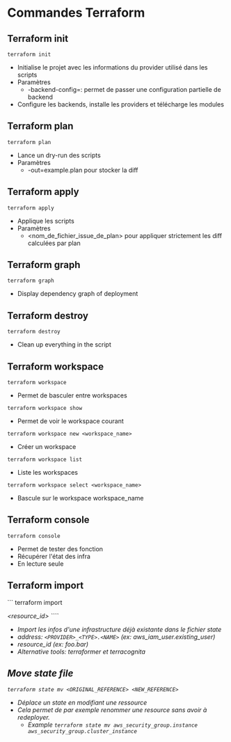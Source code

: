 # Commandes Terraform

## Terraform init
``` terraform init ```
* Initialise le projet avec les informations du provider utilisé dans les scripts
* Paramètres
    * -backend-config=<file>: permet de passer une configuration partielle de backend
* Configure les backends, installe les providers et télécharge les modules

## Terraform plan
``` terraform plan ```
* Lance un dry-run des scripts
* Paramètres
    * -out=example.plan pour stocker la diff

## Terraform apply
``` terraform apply ```
* Applique les scripts
* Paramètres
    * <nom_de_fichier_issue_de_plan> pour appliquer strictement les diff calculées par plan

## Terraform graph
``` terraform graph ```
* Display dependency graph of deployment

## Terraform destroy
``` terraform destroy ```
* Clean up everything in the script

## Terraform workspace
``` terraform workspace ```
* Permet de basculer entre workspaces

``` terraform workspace show ```
* Permet de voir le workspace courant

``` terraform workspace new <workspace_name> ```
* Créer un workspace

``` terraform workspace list ```
* Liste les workspaces

``` terraform workspace select <workspace_name> ```
* Bascule sur le workspace workspace_name

## Terraform console
``` terraform console ```
* Permet de tester des fonction
* Récupérer l'état des infra
* En lecture seule

## Terraform import
``` terraform import <address> <resource_id> ````
* Import les infos d'une infrastructure déjà existante dans le fichier state
* address: `<PROVIDER>_<TYPE>.<NAME>` (ex: aws_iam_user.existing_user)
* resource_id (ex: foo.bar)
* Alternative tools: terraformer et terracognita

## Move state file
``` terraform state mv <ORIGINAL_REFERENCE> <NEW_REFERENCE> ```
* Déplace un state en modifiant une ressource
* Cela permet de par exemple renommer une resource sans avoir à redeployer.
    * Example `terraform state mv aws_security_group.instance aws_security_group.cluster_instance`
